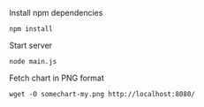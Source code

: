
Install npm dependencies

```
npm install
```

Start server


```
node main.js
```


Fetch chart in PNG format


```
wget -O somechart-my.png http://localhost:8080/
```